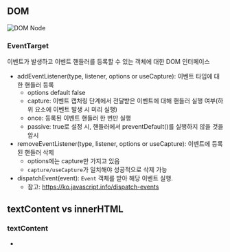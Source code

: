 ## DOM
![DOM Node](https://media.vlpt.us/images/wiostz98kr/post/cf345b7f-5f26-4a57-a061-ffd3e1a3f3ea/image.png)

### EventTarget
이벤트가 발생하고 이벤트 핸들러를 등록할 수 있는 객체에 대한 DOM 인터페이스
- addEventListener(type, listener, options or useCapture): 이벤트 타입에 대한 핸들러 등록
  - options default false
  - capture: 이벤트 캡처링 단계에서 전달받은 이벤트에 대해 핸들러 실행 여부(하위 요소에 이벤트 발생 시 미리 실행)
  - once: 등록된 이벤트 핸들러 한 번만 실행
  - passive: true로 설정 시, 핸들러에서 preventDefault()를 실행하지 않을 것을 암시
- removeEventListener(type, listener, options or useCapture): 이벤트에 등록된 핸들러 삭제
  - options에는 capture만 가지고 있음
  - `capture/useCapture`가 일치해야 성공적으로 삭제 가능
- dispatchEvent(event): `Event` 객체를 받아 해당 이벤트 실행.
  - 참고: https://ko.javascript.info/dispatch-events

## textContent vs innerHTML
### textContent
- <script>와 <style>을 포함한 모든 자식 요소의 text 가져와서 반환
- textContent로 설정 시 해당 요소의 모든 자식 노드를 삭제하고 하나의 텍스트 노드로 대치한다.
```html
<p id="source">
  <style>#source { color: red; }</style>
아래에서<br>이 글을<br>어떻게 인식하는지 살펴보세요.
  <span style="display:none">숨겨진 글</span>
</p>
```
- textContent 결과
```
  #source { color: red; }
아래에서이 글을어떻게 인식하는지 살펴보세요.
  숨겨진 글
```
- innerText 결과 
   - `<br>` 인식, 숨겨진 요소 무시
   - textContent를 지원하지 않는 IE 8 버전 이하를 지원하기 위해서 IE에 특화되어 개발된 API로 되도록 사용하지 않는 것 권장
```
아래에서
이 글을
어떻게 인식하는지 살펴보세요.
```

### innerHTML
- 모든 자식 요소 문자열 형태로 반환
- innerHTML 의 값을 설정(대입)하면 요소의 모든 자식 노드가 제거되고, 문자열 htmlString에 지정된 HTML을 파싱하고, 생성된 노드로 대체한다.
    - 따라서 추가되는 전체 htmlString에 대해 HTML 파싱 -> DOM tree 구성 & 삽입 등의 추가 작업 발생 ! -> 부분적인 변경이 필요한 경우는 element를 사용하는 것이 좋다.
- cross site scripting 보안 문제. 사용자 입력 문자열로 innerHTML을 사용해서는 안된다 !! 
    - HTML5에서는 innerHTML로 삽입된 <script> 실행하지 않도록 되어 있음 (그러나 다른 방법으로 스크립트가 실행되도록 할 수 있음 - onclick에 설정 등)
